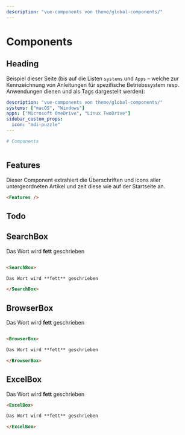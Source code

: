 ```yaml
---
description: "vue-components von theme/global-components/"
---
```


# Components



## Heading
Beispiel dieser Seite (bis auf die Listen `systems` und `Apps` – welche zur Kennzeichnung von Anleitungen für spezifische Betriebssystem resp. Anwendungen dienen und als Tags dargestellt werden):

``` yaml
description: "vue-components von theme/global-components/"
systems: ["macOS", "Windows"]
apps: ["Microsoft OneDrive", "Linux TwoDrive"]
sidebar_custom_props:
  icon: "mdi-puzzle"
---

# Components
```

``` md

```


## Features
Dieser Component extrahiert die Überschriften und icons aller untergeordneten Artikel und zeit diese wie auf der Startseite an.

``` md
<Features />
```

## Todo



## SearchBox

<SearchBox>

Das Wort wird **fett** geschrieben

</SearchBox>

``` md

<SearchBox>

Das Wort wird **fett** geschrieben

</SearchBox>

```

## BrowserBox

<BrowserBox>

Das Wort wird **fett** geschrieben

</BrowserBox>

``` md

<BrowserBox>

Das Wort wird **fett** geschrieben

</BrowserBox>

```

## ExcelBox

<ExcelBox>

Das Wort wird **fett** geschrieben

</ExcelBox>

``` md
<ExcelBox>

Das Wort wird **fett** geschrieben

</ExcelBox>
```
